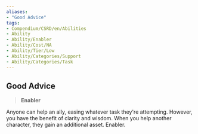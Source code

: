 ```yaml
---
aliases:
- "Good Advice"
tags:
- Compendium/CSRD/en/Abilities
- Ability
- Ability/Enabler
- Ability/Cost/NA
- Ability/Tier/Low
- Ability/Categories/Support
- Ability/Categories/Task
---
```


  
## Good Advice  
>**Enabler**
  
Anyone can help an ally, easing whatever task they're attempting. However, you have the benefit of clarity and wisdom. When you help another character, they gain an additional asset. Enabler.